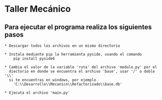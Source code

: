 # Taller Mecánico


## Para ejecutar el programa realiza los siguientes pasos


    * Descargar todos los archivos en un mismo directorio

    * Instala mediante pip la herramienta pyside, usando el comando
        pip install pyside6 

    * Cambia el valor de la variable 'ruta' del archivo 'modulo.py' por el 
      diectorio en donde se encuentra el archivo 'base', usar '/' o doble '\\'
      si te encuentras en windows, por ejemplo
        'C:\\Desarrollo\\Mecanico\\Refactorizado\\base.db'

    * Ejecuta el archivo 'main.py'
